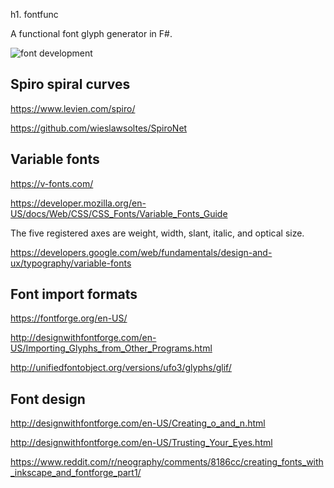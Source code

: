 h1. fontfunc

A functional font glyph generator in F#.

![font development](png/font.gif)

## Spiro spiral curves

https://www.levien.com/spiro/

https://github.com/wieslawsoltes/SpiroNet


## Variable fonts

https://v-fonts.com/

https://developer.mozilla.org/en-US/docs/Web/CSS/CSS_Fonts/Variable_Fonts_Guide

The five registered axes are weight, width, slant, italic, and optical size.

https://developers.google.com/web/fundamentals/design-and-ux/typography/variable-fonts


## Font import formats

https://fontforge.org/en-US/

http://designwithfontforge.com/en-US/Importing_Glyphs_from_Other_Programs.html

http://unifiedfontobject.org/versions/ufo3/glyphs/glif/


## Font design

http://designwithfontforge.com/en-US/Creating_o_and_n.html

http://designwithfontforge.com/en-US/Trusting_Your_Eyes.html

https://www.reddit.com/r/neography/comments/8186cc/creating_fonts_with_inkscape_and_fontforge_part1/